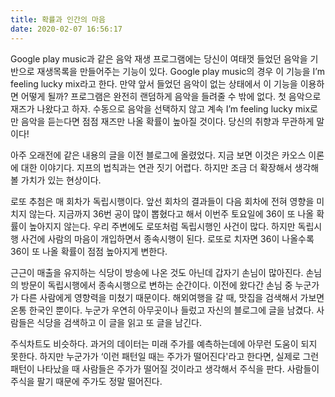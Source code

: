 ```yaml
---
title: 확률과 인간의 마음
date: 2020-02-07 16:56:17
---
```

Google play music과 같은 음악 재생 프로그램에는 당신이 여태껏 들었던 음악을 기반으로 재생목록을 만들어주는 기능이 있다. Google play music의 경우 이 기능을 I’m feeling lucky mix라고 한다. 만약 앞서 들었던 음악이 없는 상태에서 이 기능을 이용하면 어떻게 될까? 프로그램은 완전히 랜덤하게 음악을 들려줄 수 밖에 없다. 첫 음악으로 재즈가 나왔다고 하자. 수동으로 음악을 선택하지 않고 계속 I’m feeling lucky mix로만 음악을 듣는다면 점점 재즈만 나올 확률이 높아질 것이다. 당신의 취향과 무관하게 말이다!

아주 오래전에 같은 내용의 글을 이전 블로그에 올렸었다. 지금 보면 이것은 카오스 이론에 대한 이야기다. 지프의 법칙과는 연관 짓기 어렵다. 하지만 조금 더 확장해서 생각해 볼 가치가 있는 현상이다.

로또 추첨은 매 회차가 독립시행이다. 앞선 회차의 결과들이 다음 회차에 전혀 영향을 미치지 않는다. 지금까지 36번 공이 많이 뽑혔다고 해서 이번주 토요일에 36이 또 나올 확률이 높아지지 않는다. 우리 주변에도 로또처럼 독립시행인 사건이 많다. 하지만 독립시행 사건에 사람의 마음이 개입하면서 종속시행이 된다. 로또로 치자면 36이 나올수록 36이 또 나올 확률이 점점 높아지게 변한다.

근근이 매출을 유지하는 식당이 방송에 나온 것도 아닌데 갑자기 손님이 많아진다. 손님의 방문이 독립시행에서 종속시행으로 변하는 순간이다. 이전에 왔다간 손님 중 누군가가 다른 사람에게 영향력을 미쳤기 때문이다. 해외여행을 갈 때, 맛집을 검색해서 가보면 온통 한국인 뿐이다. 누군가 우연히 아무곳이나 들렀고 자신의 블로그에 글을 남겼다. 사람들은 식당을 검색하고 이 글을 읽고 또 글을 남긴다.

주식차트도 비슷하다. 과거의 데이터는 미래 주가를 예측하는데에 아무런 도움이 되지 못한다. 하지만 누군가가 ‘이런 패턴일 때는 주가가 떨어진다'라고 한다면, 실제로 그런 패턴이 나타났을 때 사람들은 주가가 떨어질 것이라고 생각해서 주식을 판다. 사람들이 주식을 팔기 때문에 주가도 정말 떨어진다.
